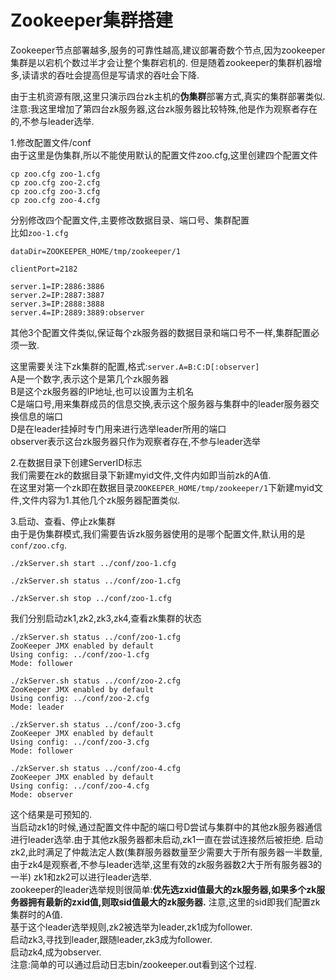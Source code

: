 # Zookeeper集群搭建

Zookeeper节点部署越多,服务的可靠性越高,建议部署奇数个节点,因为zookeeper集群是以宕机个数过半才会让整个集群宕机的.
但是随着zookeeper的集群机器增多,读请求的吞吐会提高但是写请求的吞吐会下降.  


由于主机资源有限,这里只演示四台zk主机的**伪集群**部署方式,真实的集群部署类似.  
注意:我这里增加了第四台zk服务器,这台zk服务器比较特殊,他是作为观察者存在的,不参与leader选举.

1.修改配置文件/conf    
由于这里是伪集群,所以不能使用默认的配置文件zoo.cfg,这里创建四个配置文件  
```
cp zoo.cfg zoo-1.cfg  
cp zoo.cfg zoo-2.cfg
cp zoo.cfg zoo-3.cfg
cp zoo.cfg zoo-4.cfg
``` 
分别修改四个配置文件,主要修改数据目录、端口号、集群配置  
比如```zoo-1.cfg```  
```
dataDir=ZOOKEEPER_HOME/tmp/zookeeper/1

clientPort=2182

server.1=IP:2886:3886
server.2=IP:2887:3887
server.3=IP:2888:3888
server.4=IP:2889:3889:observer
```   
其他3个配置文件类似,保证每个zk服务器的数据目录和端口号不一样,集群配置必须一致.  

这里需要关注下zk集群的配置,格式:```server.A=B:C:D[:observer]```    
A是一个数字,表示这个是第几个zk服务器    
B是这个zk服务器的IP地址,也可以设置为主机名      
C是端口号,用来集群成员的信息交换,表示这个服务器与集群中的leader服务器交换信息的端口    
D是在leader挂掉时专门用来进行选举leader所用的端口    
observer表示这台zk服务器只作为观察者存在,不参与leader选举    

2.在数据目录下创建ServerID标志    
我们需要在zk的数据目录下新建myid文件,文件内如即当前zk的A值.  
在这里对第一个zk即在数据目录```ZOOKEEPER_HOME/tmp/zookeeper/1```下新建myid文件,文件内容为1.其他几个zk服务器配置类似. 

3.启动、查看、停止zk集群  
由于是伪集群模式,我们需要告诉zk服务器使用的是哪个配置文件,默认用的是```conf/zoo.cfg```.  

```aidl
./zkServer.sh start ../conf/zoo-1.cfg

./zkServer.sh status ../conf/zoo-1.cfg  

./zkServer.sh stop ../conf/zoo-1.cfg
```  

我们分别启动zk1,zk2,zk3,zk4,查看zk集群的状态  
```aidl
./zkServer.sh status ../conf/zoo-1.cfg
ZooKeeper JMX enabled by default
Using config: ../conf/zoo-1.cfg
Mode: follower  

./zkServer.sh status ../conf/zoo-2.cfg
ZooKeeper JMX enabled by default
Using config: ../conf/zoo-2.cfg
Mode: leader  

./zkServer.sh status ../conf/zoo-3.cfg
ZooKeeper JMX enabled by default
Using config: ../conf/zoo-3.cfg
Mode: follower  

./zkServer.sh status ../conf/zoo-4.cfg
ZooKeeper JMX enabled by default
Using config: ../conf/zoo-4.cfg
Mode: observer
```  
这个结果是可预知的.  
当启动zk1的时候,通过配置文件中配的端口号D尝试与集群中的其他zk服务器通信进行leader选举.由于其他zk服务器都未启动,zk1一直在尝试连接然后被拒绝.
启动zk2,此时满足了仲裁法定人数(集群服务器数量至少需要大于所有服务器一半数量,由于zk4是观察者,不参与leader选举,这里有效的zk服务器数2大于所有服务器3的一半)
zk1和zk2可以进行leader选举.  
zookeeper的leader选举规则很简单:**优先选zxid值最大的zk服务器,如果多个zk服务器拥有最新的zxid值,则取sid值最大的zk服务器.** 注意,这里的sid即我们配置zk集群时的A值.    
基于这个leader选举规则,zk2被选举为leader,zk1成为follower.  
启动zk3,寻找到leader,跟随leader,zk3成为follower.  
启动zk4,成为observer.  
注意:简单的可以通过启动日志bin/zookeeper.out看到这个过程.

